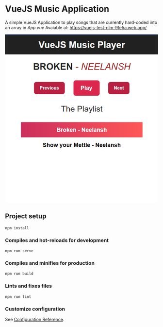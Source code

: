 # VueJS Music Application
A simple VueJS Application to play songs that are currently hard-coded into an array in _App.vue_
Avaiable at: https://vuejs-test-nlm-9fe5a.web.app/


![Screenshot](screenshots/1.png)

## Project setup
```
npm install
```

### Compiles and hot-reloads for development
```
npm run serve
```

### Compiles and minifies for production
```
npm run build
```

### Lints and fixes files
```
npm run lint
```

### Customize configuration
See [Configuration Reference](https://cli.vuejs.org/config/).

